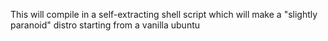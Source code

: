 This will compile in a self-extracting shell script which will make a
"slightly paranoid" distro starting from a vanilla ubuntu
